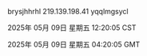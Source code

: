 brysjhhrhl 219.139.198.41 yqqlmgsycl

2025年 05月 09日 星期五 12:20:05 CST

2025年 05月 09日 星期五 04:20:05 GMT
